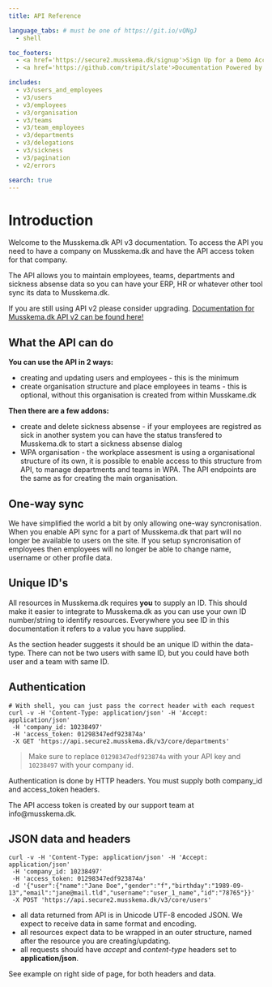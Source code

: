 ```yaml
---
title: API Reference

language_tabs: # must be one of https://git.io/vQNgJ
  - shell

toc_footers:
  - <a href='https://secure2.musskema.dk/signup'>Sign Up for a Demo Account</a>
  - <a href='https://github.com/tripit/slate'>Documentation Powered by Slate</a>

includes:
  - v3/users_and_employees
  - v3/users
  - v3/employees
  - v3/organisation
  - v3/teams
  - v3/team_employees
  - v3/departments
  - v3/delegations
  - v3/sickness
  - v3/pagination
  - v2/errors

search: true
---
```


# Introduction

Welcome to the Musskema.dk API v3 documentation. To access the API you need to have a company on Musskema.dk and have the API access token for that company.

The API allows you to maintain employees, teams, departments and sickness absense data so you can have your ERP, HR or whatever other tool sync its data to Musskema.dk.

If you are still using API v2 please consider upgrading. <a href="/v2.html">Documentation for Musskema.dk API v2 can be found here!</a>

## What the API can do

**You can use the API in 2 ways:**

 * creating and updating users and employees - this is the minimum
 * create organisation structure and place employees in teams - this is optional, without this organisation is created from within Musskame.dk

**Then there are a few addons:**

 * create and delete sickness absense - if your employees are registred as sick in another system you can have the status transfered to Musskema.dk to start a sickness absense dialog
 * WPA organisation - the workplace assesment is using a organisational structure of its own, it is possible to enable access to this structure from API, to manage departments and teams in WPA. The API endpoints are the same as for creating the main organisation.

## One-way sync

We have simplified the world a bit by only allowing one-way syncronisation. When you enable API sync for a part of Musskema.dk that part will no longer be available to users on the site. If you setup syncronisation of employees then employees will no longer be able to change name, username or other profile data.

## Unique ID's

All resources in Musskema.dk requires __you__ to supply an ID. This should make it easier to integrate to Musskema.dk as you can use your own ID number/string to identify resources. Everywhere you see ID in this documentation it refers to a value you have supplied.

As the section header suggests it should be an unique ID within the data-type. There can not be two users with same ID, but you could have both user and a team with same ID.

## Authentication

```shell
# With shell, you can just pass the correct header with each request
curl -v -H 'Content-Type: application/json' -H 'Accept: application/json'
 -H 'company_id: 10238497'
 -H 'access_token: 01298347edf923874a'
 -X GET 'https://api.secure2.musskema.dk/v3/core/departments'
```

> Make sure to replace `01298347edf923874a` with your API key and `10238497` with your company id.

Authentication is done by HTTP headers. You must supply both company_id and access_token headers.

<aside class="notice">
The API access token is created by our support team at info@musskema.dk.
</aside>

## JSON data and headers

```shell
curl -v -H 'Content-Type: application/json' -H 'Accept: application/json'
 -H 'company_id: 10238497'
 -H 'access_token: 01298347edf923874a'
 -d '{"user":{"name":"Jane Doe","gender":"f","birthday":"1989-09-13","email":"jane@mail.tld","username":"user_1_name","id":"78765"}}'
 -X POST 'https://api.secure2.musskema.dk/v3/core/users'
```

 - all data returned from API is in Unicode UTF-8 encoded JSON. We expect to receive data in same format and encoding.
 - all resources expect data to be wrapped in an outer structure, named after the resource you are creating/updating.
 - all requests should have _accept_ and _content-type_ headers set to __application/json__. 

See example on right side of page, for both headers and data.
